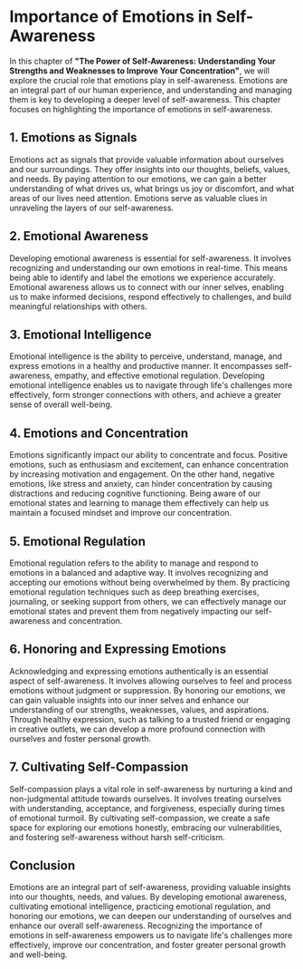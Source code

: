 Importance of Emotions in Self-Awareness
=================================================

In this chapter of **"The Power of Self-Awareness: Understanding Your Strengths and Weaknesses to Improve Your Concentration"**, we will explore the crucial role that emotions play in self-awareness. Emotions are an integral part of our human experience, and understanding and managing them is key to developing a deeper level of self-awareness. This chapter focuses on highlighting the importance of emotions in self-awareness.

**1. Emotions as Signals**
--------------------------

Emotions act as signals that provide valuable information about ourselves and our surroundings. They offer insights into our thoughts, beliefs, values, and needs. By paying attention to our emotions, we can gain a better understanding of what drives us, what brings us joy or discomfort, and what areas of our lives need attention. Emotions serve as valuable clues in unraveling the layers of our self-awareness.

**2. Emotional Awareness**
--------------------------

Developing emotional awareness is essential for self-awareness. It involves recognizing and understanding our own emotions in real-time. This means being able to identify and label the emotions we experience accurately. Emotional awareness allows us to connect with our inner selves, enabling us to make informed decisions, respond effectively to challenges, and build meaningful relationships with others.

**3. Emotional Intelligence**
-----------------------------

Emotional intelligence is the ability to perceive, understand, manage, and express emotions in a healthy and productive manner. It encompasses self-awareness, empathy, and effective emotional regulation. Developing emotional intelligence enables us to navigate through life's challenges more effectively, form stronger connections with others, and achieve a greater sense of overall well-being.

**4. Emotions and Concentration**
---------------------------------

Emotions significantly impact our ability to concentrate and focus. Positive emotions, such as enthusiasm and excitement, can enhance concentration by increasing motivation and engagement. On the other hand, negative emotions, like stress and anxiety, can hinder concentration by causing distractions and reducing cognitive functioning. Being aware of our emotional states and learning to manage them effectively can help us maintain a focused mindset and improve our concentration.

**5. Emotional Regulation**
---------------------------

Emotional regulation refers to the ability to manage and respond to emotions in a balanced and adaptive way. It involves recognizing and accepting our emotions without being overwhelmed by them. By practicing emotional regulation techniques such as deep breathing exercises, journaling, or seeking support from others, we can effectively manage our emotional states and prevent them from negatively impacting our self-awareness and concentration.

**6. Honoring and Expressing Emotions**
---------------------------------------

Acknowledging and expressing emotions authentically is an essential aspect of self-awareness. It involves allowing ourselves to feel and process emotions without judgment or suppression. By honoring our emotions, we can gain valuable insights into our inner selves and enhance our understanding of our strengths, weaknesses, values, and aspirations. Through healthy expression, such as talking to a trusted friend or engaging in creative outlets, we can develop a more profound connection with ourselves and foster personal growth.

**7. Cultivating Self-Compassion**
----------------------------------

Self-compassion plays a vital role in self-awareness by nurturing a kind and non-judgmental attitude towards ourselves. It involves treating ourselves with understanding, acceptance, and forgiveness, especially during times of emotional turmoil. By cultivating self-compassion, we create a safe space for exploring our emotions honestly, embracing our vulnerabilities, and fostering self-awareness without harsh self-criticism.

Conclusion
----------

Emotions are an integral part of self-awareness, providing valuable insights into our thoughts, needs, and values. By developing emotional awareness, cultivating emotional intelligence, practicing emotional regulation, and honoring our emotions, we can deepen our understanding of ourselves and enhance our overall self-awareness. Recognizing the importance of emotions in self-awareness empowers us to navigate life's challenges more effectively, improve our concentration, and foster greater personal growth and well-being.

